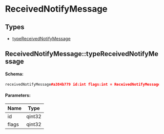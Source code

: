 # ReceivedNotifyMessage

## Types

* [typeReceivedNotifyMessage](#receivednotifymessagetypereceivednotifymessage)

## ReceivedNotifyMessage::typeReceivedNotifyMessage

#### Schema:

```c++
receivedNotifyMessage#a384b779 id:int flags:int = ReceivedNotifyMessage;
```

#### Parameters:

|Name|Type|
|----|----|
|id|qint32|
|flags|qint32|

